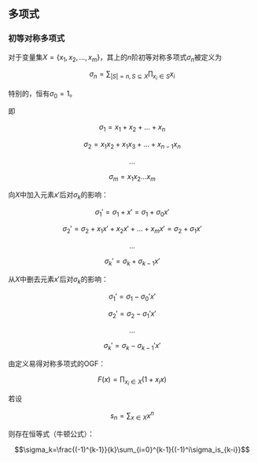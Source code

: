 ## 多项式

### 初等对称多项式

对于变量集$X=\{x_1, x_2, ... , x_m\}$，其上的$n$阶初等对称多项式$\sigma_n$被定义为

$$\sigma_n= \sum_{|S|=n,S\subseteq X}{\prod_{x_i \in S}x_i}$$

特别的，恒有$\sigma_0=1$。

即

$$\sigma_1=x_1+x_2+...+x_n$$

$$\sigma_2=x_1x_2+x_1x_3+...+x_{n-1}x_n$$

$$...$$

$$\sigma_{m}=x_1x_2...x_m$$

向$X$中加入元素$x'$后对$\sigma_k$的影响：

$$\sigma_1'=\sigma_1+x'=\sigma_1+\sigma_0x'$$

$$\sigma_2'=\sigma_2+x_1x'+x_2x'+...+x_mx'=\sigma_2+\sigma_1x'$$

$$...$$

$$\sigma_k'=\sigma_k+\sigma_{k-1}x'$$

从$X$中删去元素$x'$后对$\sigma_k$的影响：

$$\sigma_1'=\sigma_1-\sigma_0'x'$$

$$\sigma_2'=\sigma_2-\sigma_1'x'$$

$$...$$

$$\sigma_k'=\sigma_k-\sigma_{k-1}'x'$$

由定义易得对称多项式的OGF：

$$F(x)=\prod_{x_i \in X}(1+x_ix)$$

若设

$$s_n=\sum_{x \in X}{x^n}$$

则存在恒等式（牛顿公式）：

$$\sigma_k=\frac{(-1)^{k-1}}{k}\sum_{i=0}^{k-1}{(-1)^i\sigma_is_{k-i}}$$

